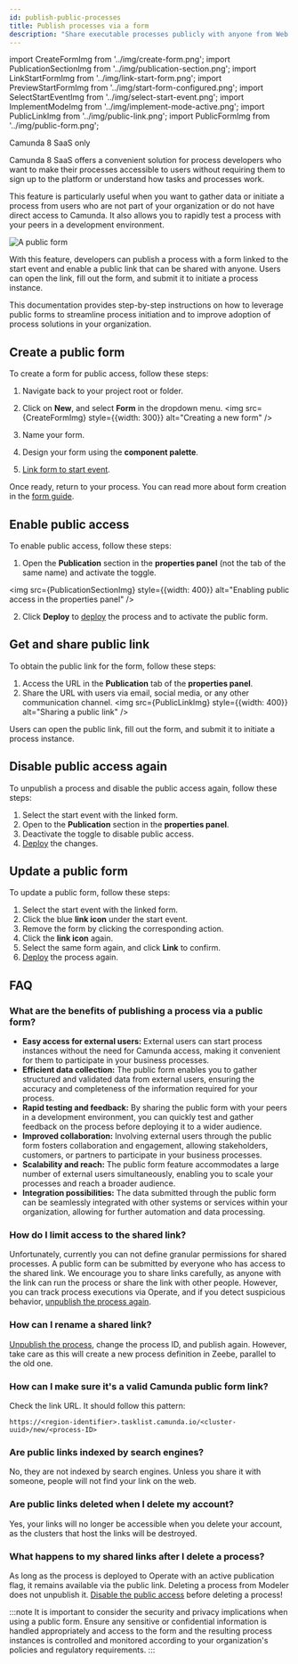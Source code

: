 ```yaml
---
id: publish-public-processes
title: Publish processes via a form
description: "Share executable processes publicly with anyone from Web Modeler on Camunda 8 SaaS."
---
```


import CreateFormImg from '../img/create-form.png';
import PublicationSectionImg from '../img/publication-section.png';
import LinkStartFormImg from '../img/link-start-form.png';
import PreviewStartFormImg from '../img/start-form-configured.png';
import SelectStartEventImg from '../img/select-start-event.png';
import ImplementModeImg from '../img/implement-mode-active.png';
import PublicLinkImg from '../img/public-link.png';
import PublicFormImg from '../img/public-form.png';

<span class="badge badge--cloud">Camunda 8 SaaS only</span>

Camunda 8 SaaS offers a convenient solution for process developers who want to make their processes accessible to users without requiring them to sign up to the platform or understand how tasks and processes work.

This feature is particularly useful when you want to gather data or initiate a process from users who are not part of your organization or do not have direct access to Camunda. It also allows you to rapidly test a process with your peers in a development environment.

<img src={PublicFormImg} alt="A public form" />

With this feature, developers can publish a process with a form linked to the start event and enable a public link that can be shared with anyone. Users can open the link, fill out the form, and submit it to initiate a process instance.

This documentation provides step-by-step instructions on how to leverage public forms to streamline process initiation and to improve adoption of process solutions in your organization.

## Create a public form

To create a form for public access, follow these steps:

1. Navigate back to your project root or folder.
2. Click on **New**, and select **Form** in the dropdown menu.
   <img src={CreateFormImg} style={{width: 300}} alt="Creating a new form" />

3. Name your form.
4. Design your form using the **component palette**.
5. [Link form to start event](../run-or-publish-your-process.md#start-a-form).

Once ready, return to your process. You can read more about form creation in the [form guide](/docs/guides/utilizing-forms.md).

## Enable public access

To enable public access, follow these steps:

1. Open the **Publication** section in the **properties panel** (not the tab of the same name) and activate the toggle.

<img src={PublicationSectionImg} style={{width: 400}} alt="Enabling public access in the properties panel" />

2. Click **Deploy** to [deploy](#deploy-a-process) the process and to activate the public form.

## Get and share public link

To obtain the public link for the form, follow these steps:

1. Access the URL in the **Publication** tab of the **properties panel**.
2. Share the URL with users via email, social media, or any other communication channel.
   <img src={PublicLinkImg} style={{width: 400}} alt="Sharing a public link" />

Users can open the public link, fill out the form, and submit it to initiate a process instance.

## Disable public access again

To unpublish a process and disable the public access again, follow these steps:

1. Select the start event with the linked form.
2. Open to the **Publication** section in the **properties panel**.
3. Deactivate the toggle to disable public access.
4. [Deploy](../run-or-publish-your-process.md#deploy-a-process) the changes.

## Update a public form

To update a public form, follow these steps:

1. Select the start event with the linked form.
2. Click the blue **link icon** under the start event.
3. Remove the form by clicking the corresponding action.
4. Click the **link icon** again.
5. Select the same form again, and click **Link** to confirm.
6. [Deploy](../run-or-publish-your-process.md#deploy-a-process) the process again.

## FAQ

### What are the benefits of publishing a process via a public form?

- **Easy access for external users:** External users can start process instances without the need for Camunda access, making it convenient for them to participate in your business processes.
- **Efficient data collection:** The public form enables you to gather structured and validated data from external users, ensuring the accuracy and completeness of the information required for your process.
- **Rapid testing and feedback:** By sharing the public form with your peers in a development environment, you can quickly test and gather feedback on the process before deploying it to a wider audience.
- **Improved collaboration:** Involving external users through the public form fosters collaboration and engagement, allowing stakeholders, customers, or partners to participate in your business processes.
- **Scalability and reach:** The public form feature accommodates a large number of external users simultaneously, enabling you to scale your processes and reach a broader audience.
- **Integration possibilities:** The data submitted through the public form can be seamlessly integrated with other systems or services within your organization, allowing for further automation and data processing.

### How do I limit access to the shared link?

Unfortunately, currently you can not define granular permissions for shared processes. A public form can be submitted by everyone who has access to the shared link. We encourage you to share links carefully, as anyone with the link can run the process or share the link with other people. However, you can track process executions via Operate, and if you detect suspicious behavior, [unpublish the process again](#disable-public-access-again).

### How can I rename a shared link?

[Unpublish the process](#disable-public-access-again), change the process ID, and publish again. However, take care as this will create a new process definition in Zeebe, parallel to the old one.

### How can I make sure it's a valid Camunda public form link?

Check the link URL. It should follow this pattern:

`https://<region-identifier>.tasklist.camunda.io/<cluster-uuid>/new/<process-ID>`

### Are public links indexed by search engines?

No, they are not indexed by search engines. Unless you share it with someone, people will not find your link on the web.

### Are public links deleted when I delete my account?

Yes, your links will no longer be accessible when you delete your account, as the clusters that host the links will be destroyed.

### What happens to my shared links after I delete a process?

As long as the process is deployed to Operate with an active publication flag, it remains available via the public link. Deleting a process from Modeler does not unpublish it. [Disable the public access](#disable-public-access-again) before deleting a process!

:::note
It is important to consider the security and privacy implications when using a public form. Ensure any sensitive or confidential information is handled appropriately and access to the form and the resulting process instances is controlled and monitored according to your organization's policies and regulatory requirements.
:::
